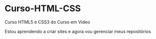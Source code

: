 # Curso-HTML-CSS
 Curso HTML5 e CSS3 do Curso em Video

 Estou aprendendo a criar sites e agora vou gerenciar meus repositórios
